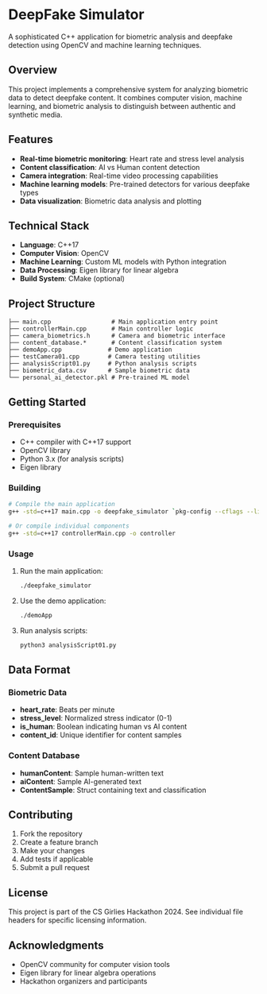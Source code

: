 # DeepFake Simulator

A sophisticated C++ application for biometric analysis and deepfake detection using OpenCV and machine learning techniques.

## Overview

This project implements a comprehensive system for analyzing biometric data to detect deepfake content. It combines computer vision, machine learning, and biometric analysis to distinguish between authentic and synthetic media.

## Features

- **Real-time biometric monitoring**: Heart rate and stress level analysis
- **Content classification**: AI vs Human content detection
- **Camera integration**: Real-time video processing capabilities
- **Machine learning models**: Pre-trained detectors for various deepfake types
- **Data visualization**: Biometric data analysis and plotting

## Technical Stack

- **Language**: C++17
- **Computer Vision**: OpenCV
- **Machine Learning**: Custom ML models with Python integration
- **Data Processing**: Eigen library for linear algebra
- **Build System**: CMake (optional)

## Project Structure

```
├── main.cpp                 # Main application entry point
├── controllerMain.cpp       # Main controller logic
├── camera_biometrics.h      # Camera and biometric interface
├── content_database.*       # Content classification system
├── demoApp.cpp             # Demo application
├── testCamera01.cpp        # Camera testing utilities
├── analysisScript01.py     # Python analysis scripts
├── biometric_data.csv      # Sample biometric data
└── personal_ai_detector.pkl # Pre-trained ML model
```

## Getting Started

### Prerequisites

- C++ compiler with C++17 support
- OpenCV library
- Python 3.x (for analysis scripts)
- Eigen library

### Building

```bash
# Compile the main application
g++ -std=c++17 main.cpp -o deepfake_simulator `pkg-config --cflags --libs opencv4`

# Or compile individual components
g++ -std=c++17 controllerMain.cpp -o controller
```

### Usage

1. Run the main application:
   ```bash
   ./deepfake_simulator
   ```

2. Use the demo application:
   ```bash
   ./demoApp
   ```

3. Run analysis scripts:
   ```bash
   python3 analysisScript01.py
   ```

## Data Format

### Biometric Data
- **heart_rate**: Beats per minute
- **stress_level**: Normalized stress indicator (0-1)
- **is_human**: Boolean indicating human vs AI content
- **content_id**: Unique identifier for content samples

### Content Database
- **humanContent**: Sample human-written text
- **aiContent**: Sample AI-generated text
- **ContentSample**: Struct containing text and classification

## Contributing

1. Fork the repository
2. Create a feature branch
3. Make your changes
4. Add tests if applicable
5. Submit a pull request

## License

This project is part of the CS Girlies Hackathon 2024. See individual file headers for specific licensing information.

## Acknowledgments

- OpenCV community for computer vision tools
- Eigen library for linear algebra operations
- Hackathon organizers and participants
